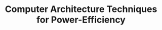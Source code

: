 ---
type: book
publisher: "Morgan and Claypool Publishers"
title: "Computer Architecture Techniques for Power-Efficiency"
link: http://www.morganclaypool.com/doi/abs/10.2200/S00119ED1V01Y200805CAC004?journalCode=cac
isbn: 978-1-59829-208-4
year: 2008
authors:
  - name: Kaxiras
    first: Stefanos
  - name: Martonosi
    first: Margaret
---
